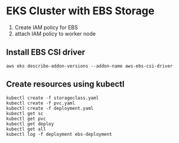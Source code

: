 # EKS Cluster with EBS Storage

1. Create IAM policy for EBS
2. attach IAM policy to worker node

## Install EBS CSI driver
	
	aws eks describe-addon-versions --addon-name aws-ebs-csi-driver
	
## Create resources using kubectl 
	kubectl create -f storageclass.yaml
	kubectl create -f pvc.yaml
	kubectl create -f deployment.yaml
	kubectl get sc
	kubectl get pvc 
	kubectl get deploy 
	kubectl get all
	kubectl log -f deployment ebs-deployment



